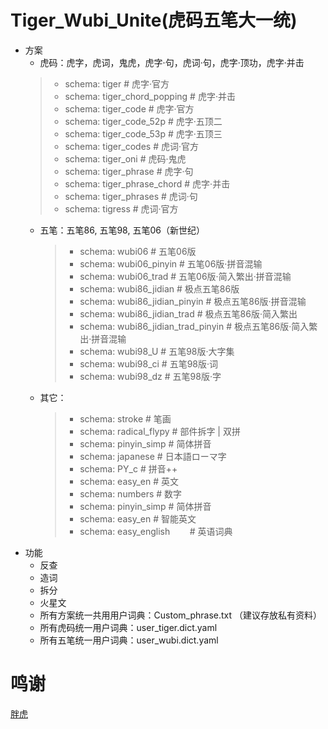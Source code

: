 # Tiger_Wubi_Unite(虎码五笔大一统)  
- 方案
    - 虎码：虎字，虎词，鬼虎，虎字·句，虎词·句，虎字·顶功，虎字·并击
    > - schema: tiger					        # 虎字·官方
    > - schema: tiger_chord_popping		# 虎字·并击
    > - schema: tiger_code				    # 虎字·官方
    > - schema: tiger_code_52p			  # 虎字·五顶二
    > - schema: tiger_code_53p		  	# 虎字·五顶三
    > - schema: tiger_codes			      # 虎词·官方
    > - schema: tiger_oni			      	# 虎码·鬼虎
    > - schema: tiger_phrase		    	# 虎字·句
    > - schema: tiger_phrase_chord		# 虎字·并击
    > - schema: tiger_phrases		    	# 虎词·句
    > - schema: tigress			        	# 虎词·官方
  - 五笔：五笔86, 五笔98, 五笔06（新世纪）
    > - schema: wubi06				        # 五笔06版
    > - schema: wubi06_pinyin			    # 五笔06版·拼音混输
    > - schema: wubi06_trad				    # 五笔06版·简入繁出·拼音混输
    > - schema: wubi86_jidian			    # 极点五笔86版
    > - schema: wubi86_jidian_pinyin	# 极点五笔86版·拼音混输
    > - schema: wubi86_jidian_trad		# 极点五笔86版·简入繁出
    > - schema: wubi86_jidian_trad_pinyin	# 极点五笔86版·简入繁出·拼音混输
    > - schema: wubi98_U				      # 五笔98版·大字集
    > - schema: wubi98_ci				      # 五笔98版·词
    > - schema: wubi98_dz				      # 五笔98版·字
  - 其它：
    > - schema: stroke                # 笔画     
    > - schema: radical_flypy         # 部件拆字 | 双拼
    > - schema: pinyin_simp           # 简体拼音
    > - schema: japanese              # 日本語ローマ字
    > - schema: PY_c					        # 拼音++
    > - schema: easy_en				        # 英文
    > - schema: numbers				        # 数字
    > - schema: pinyin_simp			      # 简体拼音
    > - schema: easy_en               # 智能英文
    > - schema: easy_english          # 英语词典    
- 功能
  - 反查
  - 造词
  - 拆分
  - 火星文
  - 所有方案统一共用用户词典：Custom_phrase.txt （建议存放私有资料）
  - 所有虎码统一用户词典：user_tiger.dict.yaml
  - 所有五笔统一用户词典：user_wubi.dict.yaml

# 鸣谢
  [胖虎](https://github.com/rimeinn/rime-tiger)
    
    
